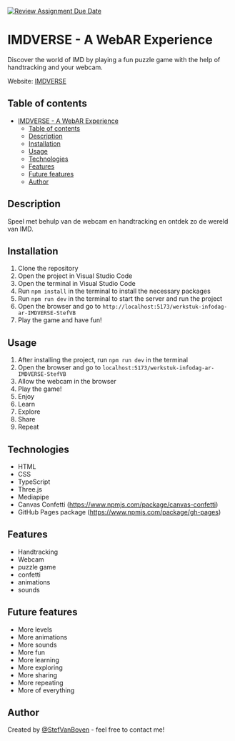 [![Review Assignment Due Date](https://classroom.github.com/assets/deadline-readme-button-22041afd0340ce965d47ae6ef1cefeee28c7c493a6346c4f15d667ab976d596c.svg)](https://classroom.github.com/a/qFKYDm8_)


# IMDVERSE - A WebAR Experience

Discover the world of IMD by playing a fun puzzle game with the help of handtracking and your webcam.

Website: [IMDVERSE](https://digitalproductstudio.github.io/werkstuk-infodag-ar-IMDVERSE-StefVB/)

## Table of contents
- [IMDVERSE - A WebAR Experience](#imdverse---a-webar-experience)
  - [Table of contents](#table-of-contents)
  - [Description](#description)
  - [Installation](#installation)
  - [Usage](#usage)
  - [Technologies](#technologies)
  - [Features](#features)
  - [Future features](#future-features)
  - [Author](#author)

## Description
Speel met behulp van de webcam en handtracking en ontdek zo de wereld van IMD.

## Installation
1. Clone the repository
2. Open the project in Visual Studio Code
3. Open the terminal in Visual Studio Code
4. Run `npm install` in the terminal to install the necessary packages
5. Run `npm run dev` in the terminal to start the server and run the project
6. Open the browser and go to `http://localhost:5173/werkstuk-infodag-ar-IMDVERSE-StefVB`
7. Play the game and have fun!

## Usage
1. After installing the project, run `npm run dev` in the terminal
2. Open the browser and go to `localhost:5173/werkstuk-infodag-ar-IMDVERSE-StefVB`
3. Allow the webcam in the browser
4. Play the game!
5. Enjoy
6. Learn
7. Explore
8.  Share
9.  Repeat

## Technologies
- HTML
- CSS
- TypeScript
- Three.js
- Mediapipe
- Canvas Confetti (https://www.npmjs.com/package/canvas-confetti)
- GitHub Pages package (https://www.npmjs.com/package/gh-pages)

## Features
- Handtracking
- Webcam
- puzzle game
- confetti
- animations
- sounds

## Future features
- More levels
- More animations
- More sounds
- More fun
- More learning
- More exploring
- More sharing
- More repeating
- More of everything

## Author
Created by [@StefVanBoven](https://www.linkedin.com/in/stef-van-boven/) - feel free to contact me!
